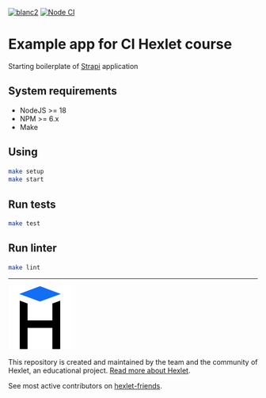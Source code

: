 [![blanc2](https://github.com/OlegRakhilov/hexlet-ci-app/actions/workflows/blanc2.yml/badge.svg)](https://github.com/OlegRakhilov/hexlet-ci-app/actions/workflows/blanc2.yml)
[![Node CI](https://github.com/OlegRakhilov/hexlet-ci-app/actions/workflows/main.yml/badge.svg)](https://github.com/OlegRakhilov/hexlet-ci-app/actions/workflows/main.yml)
# Example app for CI Hexlet course

Starting boilerplate of [Strapi](https://strapi.io/) application

## System requirements

* NodeJS >= 18
* NPM >= 6.x
* Make

## Using

```sh
make setup
make start
```

## Run tests

```sh
make test
```

## Run linter

```sh
make lint
```

---

[![Hexlet Ltd. logo](https://raw.githubusercontent.com/Hexlet/assets/master/images/hexlet_logo128.png)](https://hexlet.io/?utm_source=github&utm_medium=link&utm_campaign=hexlet-ci-app)

This repository is created and maintained by the team and the community of Hexlet, an educational project. [Read more about Hexlet](https://hexlet.io/?utm_source=github&utm_medium=link&utm_campaign=hexlet-ci-app).

See most active contributors on [hexlet-friends](https://friends.hexlet.io/).
